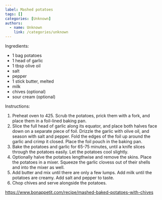 ```yaml
---
label: Mashed potatoes
tags: []
categories: [Unknown]
authors:
  - name: Unknown
    link: /categories/unknown
---
```


Ingredients:
- 1 bag potatoes
- 1 head of garlic
- 1 tbsp olive oil
- salt
- pepper
- 1 stick butter, melted
- milk
- chives (optional)
- sour cream (optional)

Instructions:
1. Preheat oven to 425. Scrub the potatoes, prick them with a fork, and place them in a foil-lined baking pan.
2. Slice the full head of garlic along its equator, and place both halves face down on a separate piece of foil. Drizzle the garlic with olive oil, and season with salt and pepper. Fold the edges of the foil up around the garlic and crimp it closed. Place the foil pouch in the baking pan.
3. Bake the potatoes and garlic for 65-75 minutes, until a knife slices through the potatoes easily. Let the potatoes cool slightly.
4. Optionally halve the potatoes lengthwise and remove the skins. Place the potatoes in a mixer. Squeeze the garlic clovess out of their shells and into the mixer as well.
5. Add butter and mix until there are only a few lumps. Add milk until the potatoes are creamy. Add salt and pepper to taste.
6. Chop chives and serve alongside the potatoes.

https://www.bonappetit.com/recipe/mashed-baked-potatoes-with-chives